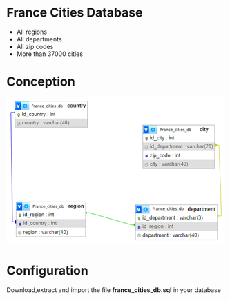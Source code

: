 # France Cities Database

- All regions
- All departments
- All zip codes
- More than 37000 cities

# Conception
![conception](conception_db.png)

# Configuration

Download,extract and import the file **france_cities_db.sql** in your database
